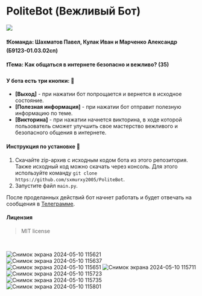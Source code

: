 # PoliteBot (Вежливый Бот)
[<img src="https://github.com/sxmurxy2005/PoliteBot/assets/46312126/c43deb4d-72b2-4646-bfa0-f41aa3cab83f">](https://t.me/MostPoliteBot)
#### :heavy_exclamation_mark:Команда: Шахматов Павел, Кулак Иван и Марченко Александр (Б9123-01.03.02сп)
#### :heavy_exclamation_mark:Тема: Как общаться в интернете безопасно и вежливо? (35)

#### У бота есть три кнопки: :pencil:
- **[Выход]** - при нажатии бот попрощается и вернется в исходное состояние.
- **[Полезная информация]** - при нажатии бот отправит полезную информацию по теме.
- **[Викторина]** - при нажатии начнется викторина, в ходе которой пользователь сможет улучшить свое мастерство вежливого и безопасного общения в интернете.

#### Инструкция по установке :rocket:
1. Скачайте zip-архив с исходным кодом бота из этого репозитория. Также исходный код можно скачать через консоль. Для этого используйте команду `git clone https://github.com/sxmurxy2005/PoliteBot`.
2. Запустите файл `main.py`.

После проделанных действий бот начнет работать и будет отвечать на сообщения в [Телеграмме](https://t.me/MostPoliteBot).

#### Лицензия 
> MIT license
</br>

![Снимок экрана 2024-05-10 115621](https://github.com/sxmurxy2005/PoliteBot/assets/46312126/d094c8f9-2f05-4a64-9872-1492253a88c7)
![Снимок экрана 2024-05-10 115637](https://github.com/sxmurxy2005/PoliteBot/assets/46312126/7a5b39cf-c8bf-4b5d-b4cc-0c93de0a14d5)
![Снимок экрана 2024-05-10 115651](https://github.com/sxmurxy2005/PoliteBot/assets/46312126/50f6e1e8-a85b-467e-b231-6b9e89eff6c9)
![Снимок экрана 2024-05-10 115711](https://github.com/sxmurxy2005/PoliteBot/assets/46312126/2afc233a-fd06-4aff-a628-f30d66cac5e1)
![Снимок экрана 2024-05-10 115723](https://github.com/sxmurxy2005/PoliteBot/assets/46312126/537448c3-6b1b-4c11-92c3-922088b36e53)
![Снимок экрана 2024-05-10 115735](https://github.com/sxmurxy2005/PoliteBot/assets/46312126/7fa54488-c38b-420f-b614-46aede875e7a)
![Снимок экрана 2024-05-10 115801](https://github.com/sxmurxy2005/PoliteBot/assets/46312126/e5602377-e1ac-4cfb-a2f9-a1ef18e80042)
